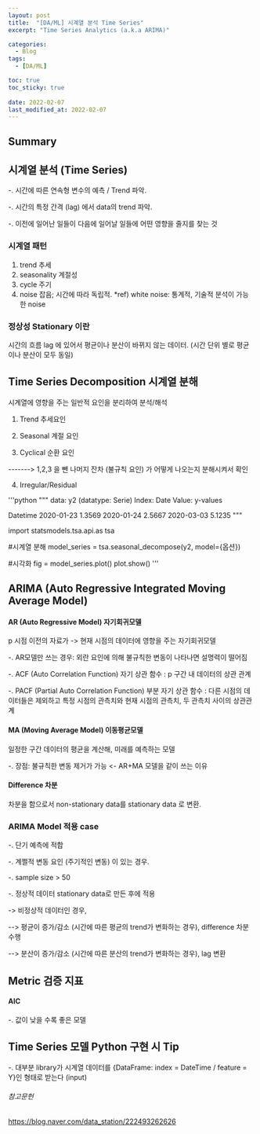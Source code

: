```yaml
---
layout: post
title:  "[DA/ML] 시계열 분석 Time Series"
excerpt: "Time Series Analytics (a.k.a ARIMA)"

categories:
  - Blog
tags:
  - [DA/ML]

toc: true
toc_sticky: true
 
date: 2022-02-07
last_modified_at: 2022-02-07
---
```


## Summary


## 시계열 분석 (Time Series)
-. 시간에 따른 연속형 변수의 예측 / Trend 파악. 

-. 시간의 특정 간격 (lag) 에서 data의 trend 파악.

-. 이전에 일어난 일들이 다음에 일어날 일들에 어떤 영향을 줄지를 찾는 것


### 시계열 패턴
1) trend 추세
2) seasonality 계절성
3) cycle 주기
4) noise 잡음; 시간에 따라 독립적. *ref) white noise: 통계적, 기술적 분석이 가능한 noise

### 정상성 Stationary 이란 
시간의 흐름 lag 에 있어서 평균이나 분산이 바뀌지 않는 데이터. (시간 단위 별로 평균이나 분산이 모두 동일)


## Time Series Decomposition 시계열 분해
시계열에 영향을 주는 일반적 요인을 분리하여 분석/해석

1) Trend 추세요인

2) Seasonal 계절 요인

3) Cyclical 순환 요인 

-------> 1,2,3 을 뺀 나머지 잔차 (불규칙 요인) 가 어떻게 나오는지 분해시켜서 확인

4) Irregular/Residual

'''python
"""
data: y2 (datatype: Serie)
Index: Date
Value: y-values

Datetime
2020-01-23  1.3569
2020-01-24  2.5667
2020-03-03  5.1235
"""

import statsmodels.tsa.api.as tsa

#시계열 분해
model_series = tsa.seasonal_decompose(y2, model={옵션})

#시각화
fig = model_series.plot()
plot.show()
'''




## ARIMA (Auto Regressive Integrated Moving Average Model)
#### AR (Auto Regressive Model) 자기회귀모델
p 시점 이전의 자료가 -> 현재 시점의 데이터에 영향을 주는 자기회귀모델

-. AR모델만 쓰는 경우: 외란 요인에 의해 불규칙한 변동이 나타나면 설명력이 떨어짐

-. ACF (Auto Correlation Function) 자기 상관 함수 : p 구간 내 데이터의 상관 관계

-. PACF (Partial Auto Correlation Function) 부분 자기 상관 함수 : 다른 시점의 데이터들은 제외하고 특정 시점의 관측치와 현재 시점의 관측치, 두 관측치 사이의 상관관계

#### MA (Moving Average Model) 이동평균모델
일정한 구간 데이터의 평균을 계산해, 미래를 예측하는 모델

-. 장점: 불규칙한 변동 제거가 가능 <- AR+MA 모델을 같이 쓰는 이유

#### Difference 차분
차분을 함으로서 non-stationary data를 stationary data 로 변환.

### ARIMA Model 적용 case
-. 단기 예측에 적합

-. 계쩔적 변동 요인 (주기적인 변동) 이 있는 경우.

-. sample size > 50

-. 정상적 데이터 stationary data로 만든 후에 적용

  -> 비정상적 데이터인 경우,
  
  --> 평균이 증가/감소 (시간에 따른 평균의 trend가 변화하는 경우), difference 차분 수행
  
  --> 분산이 증가/감소 (시간에 따른 분산의 trend가 변화하는 경우), lag 변환
  
## Metric 검증 지표 
#### AIC 
-. 값이 낮을 수록 좋은 모델




 
## Time Series 모델 Python 구현 시 Tip
-. 대부분 library가 시계열 데이터를 {DataFrame: index = DateTime / feature = Y}인 형태로 받는다 (input)
  

###### 참고문헌 


https://blog.naver.com/data_station/222493262626
